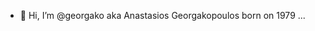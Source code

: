 - 👋 Hi, I’m @georgako aka Anastasios Georgakopoulos born on 1979
...

<!---
georgako/georgako is a ✨ special ✨ repository because its `README.md` (this file) appears on your GitHub profile.
You can click the Preview link to take a look at your changes.
--->
